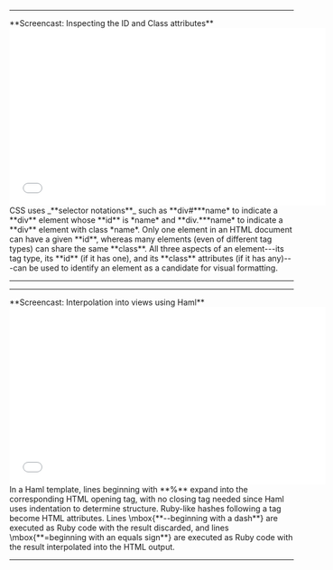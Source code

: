 <hr>
**Screencast: Inspecting the ID and Class attributes**
<iframe width="560" height="315" src="//www.youtube.com/embed/X5ArSbUea_o" frameborder="0" allowfullscreen></iframe>
CSS uses _**selector notations**_ such as **div#***name* to indicate a **div** element whose **id** is *name* and **div.***name* to indicate a **div** element with class *name*. Only one element in an HTML document can have a given **id**, whereas many elements (even of different tag types) can share the same **class**. All three aspects of an element---its tag type, its **id** (if it has one), and its **class** attributes (if it has any)---can be used to identify an element as a candidate for visual formatting.
<hr>


<hr>
**Screencast: Interpolation into views using Haml**
<iframe width="560" height="315" src="//www.youtube.com/embed/yX1tMdBuG3g" frameborder="0" allowfullscreen></iframe>
In a Haml template, lines beginning with **%** expand into the corresponding HTML opening tag, with no closing tag needed since Haml uses indentation to determine structure.  Ruby-like hashes following a tag become HTML attributes. Lines \mbox{**--beginning with a dash**} are executed as Ruby code with the result discarded, and lines \mbox{**=beginning with an equals sign**} are executed as Ruby code with the result interpolated into the HTML output.
<hr>